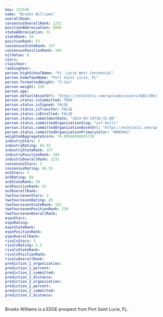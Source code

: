 ```yaml
---
key: 123146
name: "Brooks Williams"
overallRank: 
consensusOverallRank: 1231
positionAbbreviation: EDGE
stateAbbreviation: FL
stateRank: 59
positionRank: 53
consensusStateRank: 157
consensusPositionRank: 104
nilValue: 0
stars: 
classYear: 
rankingYear: 
person.highSchoolName: "St. Lucie West Centennial"
person.homeTownName: "Port Saint Lucie, FL"
person.formattedHeight: "5-Jun"
person.weight: 220
person.age: 
person.defaultAssetUrl: "https://on3static.com/uploads/assets/685/306/306685.png"
person.status.isCommitted: TRUE
person.status.isSigned: FALSE
person.status.isTransfer: FALSE
person.status.isEnrolled: FALSE
person.status.commitmentDate: "2024-04-14T10:31:00"
person.status.committedOrganizationSlug: "usf-bulls"
person.status.committedOrganizationAssetUrl: "https://on3static.com/uploads/assets/309/150/150309.svg"
person.status.committedOrganizationPrimaryColor: "#005841"
weightedAggregateScore: 74.09598360655738
industryStars: 3
industryRating: 84.55
industryStateRank: 157
industryPositionRank: 104
industryOverallRank: 1231
consensusStars: 3
consensusRating: 84.55
on3Stars: 3
on3Rating: 88
on3StateRank: 59
on3PositionRank: 53
on3OverallRank: 
twofoursevenStars: 3
twofoursevenRating: 85
twofoursevenStateRank: 191
twofoursevenPositionRank: 120
twofoursevenOverallRank: 
espnStars: 
espnRating: 
espnStateRank: 
espnPositionRank: 
espnOverallRank: 
rivalsStars: 3
rivalsRating: 5.5
rivalsStateRank: 
rivalsPositionRank: 
rivalsOverallRank: 
prediction_1_organization: 
prediction_1_percent: 
prediction_1_committed: 
prediction_1_distance: 
prediction_2_organization: 
prediction_2_percent: 
prediction_2_committed: 
prediction_2_distance: 
---
```

Brooks Williams is a EDGE prospect from Port Saint Lucie, FL.
